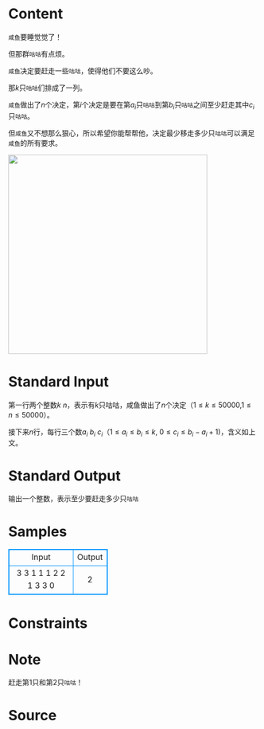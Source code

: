 
# Content

`咸鱼`要睡觉觉了！

但那群`咕咕`有点烦。

`咸鱼`决定要赶走一些`咕咕`，使得他们不要这么吵。

那$k$只`咕咕`们排成了一列。

`咸鱼`做出了$n$个决定，第$i$个决定是要在第$a_i$只`咕咕`到第$b_i$只`咕咕`之间至少赶走其中$c_i$只`咕咕`。

但`咸鱼`又不想那么狠心，所以希望你能帮帮他，决定最少移走多少只`咕咕`可以满足`咸鱼`的所有要求。

<img src="http://chuantu.biz/t6/313/1526656457x-1404793178.jpg" width = "400" />

# Standard Input

第一行两个整数$k$ $n$，表示有$k$只咕咕，咸鱼做出了$n$个决定（$1\le k \le 50000$,$1\le n \le 50000$）。

接下来$n$行，每行三个数$a_i$ $b_i$ $c_i$（$1\le a_i  \le b_i \le k$, $0\le c_i \le b_i-a_i+1$)，含义如上文。

# Standard Output

输出一个整数，表示至少要赶走多少只`咕咕`

# Samples

<style>
        table,table tr th, table tr td { border:1px solid #0094ff; }
        table { width: 200px; min-height: 25px; line-height: 25px; text-align: center; border-collapse: collapse;}   
    </style>
<table>
	<tr>
		<td>Input</td>
		<td>Output</td>
	</tr>
<tr><td>3 3
1 1 1
2 2 1
3 3 0</td><td>2</td></tr></table>


# Constraints



# Note

赶走第$1$只和第$2$只`咕咕`！

# Source


